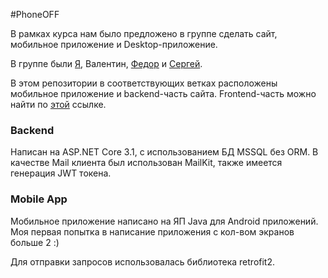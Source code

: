 #PhoneOFF

В рамках курса нам было предложено в группе сделать сайт, мобильное приложение и Desktop-приложение.

В группе были [Я](https://github.com/LandaUU), Валентин, [Федор](https://github.com/fporotnicov98) и [Сергей](https://github.com/golovan8672).

В этом репозитории в соответствующих ветках расположены мобильное приложение и backend-часть сайта. Frontend-часть можно найти по [этой](https://github.com/fporotnicov98/phoneoff_web) ссылке.


### Backend

Написан на ASP.NET Core 3.1, с использованием БД MSSQL без ORM. В качестве Mail клиента был использован MailKit, также имеется генерация JWT токена.

### Mobile App

Мобильное приложение написано на ЯП Java для Android приложений. Моя первая попытка в написание приложения с кол-вом экранов больше 2 :)

Для отправки запросов использовалась библиотека retrofit2.

